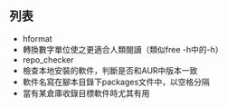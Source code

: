 ## 列表 ##
* hformat
 * 轉換數字單位使之更適合人類閱讀（類似free -h中的-h）
* repo\_checker
 * 檢查本地安裝的軟件，判斷是否和AUR中版本一致
 * 軟件名寫在腳本目錄下packages文件中，以空格分隔
 * 當有某倉庫收錄目標軟件時尤其有用
